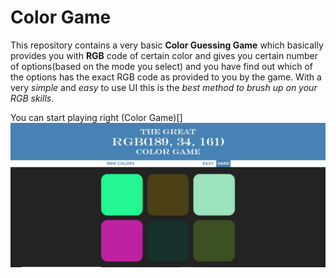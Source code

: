 # Color Game
This repository contains a very basic **Color Guessing Game** which basically provides you with **RGB** code of certain color and gives you certain number of options(based on the mode you select) and you have find out which of the options has the exact RGB code as provided to you by the game. With a very *simple* and *easy* to use UI this is the *best method to brush up on your RGB skills*.

You can start playing right (Color Game)[]
![UI](UI.jpg)
